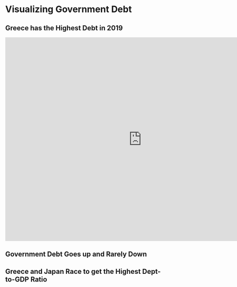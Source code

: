 
# Visualizing Government Debt


## Greece has the Highest Debt in 2019
<iframe src="https://data.oecd.org/chart/6gP8" width="860" height="645" style="border: 0" mozallowfullscreen="true" webkitallowfullscreen="true" allowfullscreen="true"><a href="https://data.oecd.org/chart/6gP8" target="_blank">OECD Chart: General government debt, Total, % of GDP, Annual, 2019</a></iframe>

## Government Debt Goes up and Rarely Down
<div class="flourish-embed flourish-chart" data-src="visualisation/5296291"><script src="https://public.flourish.studio/resources/embed.js"></script></div>


## Greece and Japan Race to get the Highest Dept-to-GDP Ratio

<div class="flourish-embed flourish-scatter" data-src="visualisation/5296701"><script src="https://public.flourish.studio/resources/embed.js"></script></div>
